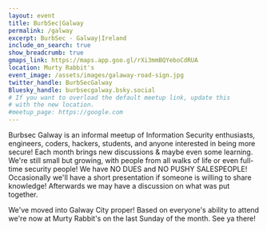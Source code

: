 ```yaml
---
layout: event
title: BurbSec|Galway
permalink: /galway
excerpt: BurbSec - Galway|Ireland
include_on_search: true
show_breadcrumb: true
gmaps_link: https://maps.app.goo.gl/rXi3mmBQYeboCdRUA
location: Murty Rabbit's
event_image: /assets/images/galaway-road-sign.jpg
twitter_handle: BurbSecGalway
Bluesky_handle: burbsecgalway.bsky.social
# If you want to overload the default meetup link, update this
# with the new location.
#meetup_page: https://google.com
---
```


Burbsec Galway is an informal meetup of Information Security enthusiasts,
engineers, coders, hackers, students, and anyone interested in being more 
secure! Each month brings new discussions & maybe even some learning. 
We're still small but growing, with people from all walks of life or even
full-time security people! We have NO DUES and NO PUSHY SALESPEOPLE! 
Occasionally we'll have a short presentation if someone is willing to share 
knowledge! Afterwards we may have a discussion on what was put together.

We've moved into Galway City proper! Based on everyone's ability to attend
we're now at Murty Rabbit's on the last Sunday of the month. See ya there!